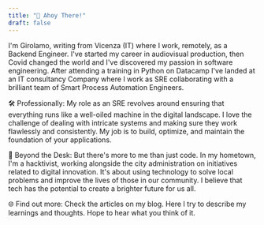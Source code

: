```yaml
---
title: "👋 Ahoy There!"
draft: false
---
```


I'm Girolamo, writing from Vicenza (IT) where I work, remotely, as a Backend Engineer.
I've started my career in audiovisual production, then Covid changed the world and I've discovered my passion in software engineering.
After attending a training in Python on Datacamp I've landed at an IT consultancy Company where I work as SRE collaborating with a brilliant team of Smart Process Automation Engineers.

🛠️ Professionally:
My role as an SRE revolves around ensuring that everything runs like a well-oiled machine in the digital landscape. 
I love the challenge of dealing with intricate systems and making sure they work flawlessly and consistently. 
My job is to build, optimize, and maintain the foundation of your applications.

🌟 Beyond the Desk:
But there's more to me than just code. In my hometown, I'm a hacktivist, working alongside the city administration on initiatives related to digital innovation. 
It's about using technology to solve local problems and improve the lives of those in our community. I believe that tech has the potential to create a brighter future for us all.

🌐 Find out more:
Check the articles on my blog. Here I try to describe my learnings and thoughts. Hope to hear what you think of it. 